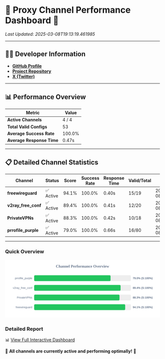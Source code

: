 # 🌟 Proxy Channel Performance Dashboard 🌟

_Last Updated: 2025-03-08T19:13:19.461985_

---

## 👩‍💻 Developer Information

- **[GitHub Profile](https://github.com/4n0nymou3)**  
- **[Project Repository](https://github.com/4n0nymou3/multi-proxy-config-fetcher)**  
- **[X (Twitter)](https://x.com/4n0nymou3)**  

---

## 📊 Performance Overview

| Metric                | Value       |
|-----------------------|-------------|
| **Active Channels**   | 4 / 4       |
| **Total Valid Configs** | 53          |
| **Average Success Rate** | 100.0%      |
| **Average Response Time** | 0.47s       |

---

## 📋 Detailed Channel Statistics

| Channel          | Status     | Score  | Success Rate | Response Time | Valid/Total | Last Success               |
|------------------|------------|--------|--------------|---------------|-------------|----------------------------|
| **freewireguard**  | ✅ Active  | 94.1%  | 100.0% | 0.40s         | 15/19       | 2025-03-08T19:13:19.460227 |
| **v2ray_free_conf**  | ✅ Active  | 89.4%  | 100.0% | 0.41s         | 12/20       | 2025-03-08T19:13:18.579609 |
| **PrivateVPNs**  | ✅ Active  | 88.3%  | 100.0% | 0.42s         | 10/18       | 2025-03-08T19:13:19.036426 |
| **prrofile_purple**  | ✅ Active  | 79.0%  | 100.0% | 0.66s         | 16/80       | 2025-03-08T19:13:18.135157 |

---

### Quick Overview
<div align="center">
  <a href="https://raw.githubusercontent.com/nullluser/NullRepo/refs/heads/main/assets/channel_stats_chart.svg">
    <img src="https://raw.githubusercontent.com/nullluser/NullRepo/refs/heads/main/assets/channel_stats_chart.svg" alt="Source Performance Statistics" width="800">
  </a>
</div>

### Detailed Report
📊 [View Full Interactive Dashboard](https://htmlpreview.github.io/?https://github.com/nullluser/NullRepo/blob/main/assets/performance_report.html)

🎉 **All channels are currently active and performing optimally!** 🎉
